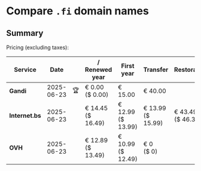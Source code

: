 # Compare `.fi` domain names

## Summary

Pricing (excluding taxes):

| Service | Date |  | / Renewed year | First year | Transfer | Restoration |
|--|--|--|--|--|--|--|
| **Gandi** | 2025-06-23 | 🏆 | € 0.00<br>($ 0.00) | € 15.00 | € 40.00 |  |
| **Internet.bs** | 2025-06-23 |  | € 14.45<br>($ 16.49) | € 12.99<br>($ 13.99) | € 13.99<br>($ 15.99) | € 43.49<br>($ 46.35) |
| **OVH** | 2025-06-23 |  | € 12.89<br>($ 13.49) | € 10.99<br>($ 12.49) | € 0<br>($ 0) |  |
